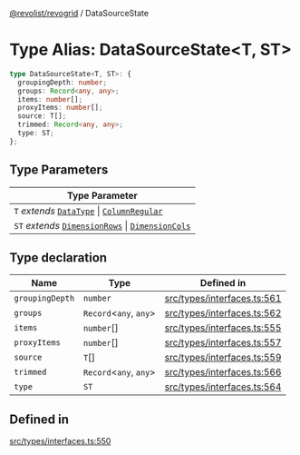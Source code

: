 [@revolist/revogrid](README.md) / DataSourceState

# Type Alias: DataSourceState\<T, ST\>

```ts
type DataSourceState<T, ST>: {
  groupingDepth: number;
  groups: Record<any, any>;
  items: number[];
  proxyItems: number[];
  source: T[];
  trimmed: Record<any, any>;
  type: ST;
};
```

## Type Parameters

| Type Parameter |
| ------ |
| `T` *extends* [`DataType`](TypeAlias.DataType.md) \| [`ColumnRegular`](Interface.ColumnRegular.md) |
| `ST` *extends* [`DimensionRows`](TypeAlias.DimensionRows.md) \| [`DimensionCols`](TypeAlias.DimensionCols.md) |

## Type declaration

| Name | Type | Defined in |
| ------ | ------ | ------ |
| `groupingDepth` | `number` | [src/types/interfaces.ts:561](https://github.com/revolist/revogrid/blob/684eab34b16e993178d736466d35507eda9850cd/src/types/interfaces.ts#L561) |
| `groups` | `Record`\<`any`, `any`\> | [src/types/interfaces.ts:562](https://github.com/revolist/revogrid/blob/684eab34b16e993178d736466d35507eda9850cd/src/types/interfaces.ts#L562) |
| `items` | `number`[] | [src/types/interfaces.ts:555](https://github.com/revolist/revogrid/blob/684eab34b16e993178d736466d35507eda9850cd/src/types/interfaces.ts#L555) |
| `proxyItems` | `number`[] | [src/types/interfaces.ts:557](https://github.com/revolist/revogrid/blob/684eab34b16e993178d736466d35507eda9850cd/src/types/interfaces.ts#L557) |
| `source` | `T`[] | [src/types/interfaces.ts:559](https://github.com/revolist/revogrid/blob/684eab34b16e993178d736466d35507eda9850cd/src/types/interfaces.ts#L559) |
| `trimmed` | `Record`\<`any`, `any`\> | [src/types/interfaces.ts:566](https://github.com/revolist/revogrid/blob/684eab34b16e993178d736466d35507eda9850cd/src/types/interfaces.ts#L566) |
| `type` | `ST` | [src/types/interfaces.ts:564](https://github.com/revolist/revogrid/blob/684eab34b16e993178d736466d35507eda9850cd/src/types/interfaces.ts#L564) |

## Defined in

[src/types/interfaces.ts:550](https://github.com/revolist/revogrid/blob/684eab34b16e993178d736466d35507eda9850cd/src/types/interfaces.ts#L550)
